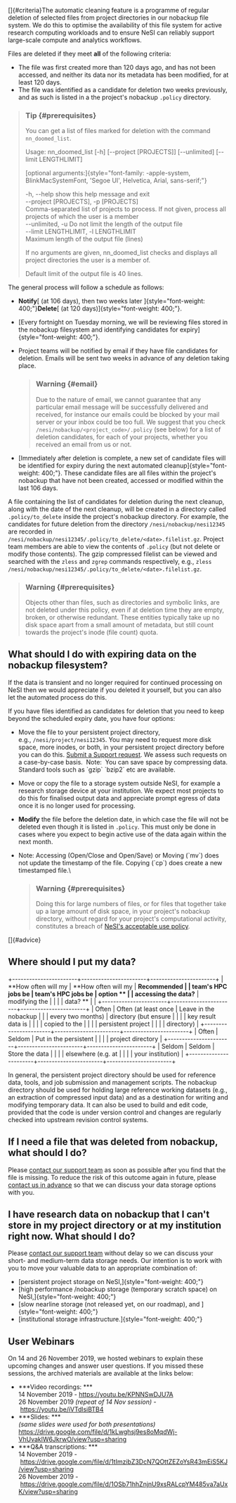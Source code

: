 []{#criteria}The automatic cleaning feature is a programme of regular
deletion of selected files from project directories in our nobackup file
system. We do this to optimise the availability of this file system for
active research computing workloads and to ensure NeSI can reliably
support large-scale compute and analytics workflows.

Files are deleted if they meet **all** of the following criteria:

-   The file was first created more than 120 days ago, and has not been
    accessed, and neither its data nor its metadata has been modified,
    for at least 120 days.
-   The file was identified as a candidate for deletion two weeks
    previously, and as such is listed in a the project\'s
    nobackup `.policy` directory.

> ### Tip {#prerequisites}
>
> You can get a list of files marked for deletion with the command
> `nn_doomed_list`.
>
> Usage: nn\_doomed\_list \[-h\] \[\--project \[PROJECTS\]\]
> \[\--unlimited\] \[\--limit LENGTHLIMIT\]
>
> [optional
> arguments:]{style="font-family: -apple-system, BlinkMacSystemFont, 'Segoe UI', Helvetica, Arial, sans-serif;"}
>
> -h, \--help show this help message and exit\
> \--project \[PROJECTS\], -p \[PROJECTS\]\
> Comma-separated list of projects to process. If not given, process all
> projects of which the user is a member\
> \--unlimited, -u Do not limit the length of the output file\
> \--limit LENGTHLIMIT, -l LENGTHLIMIT\
> Maximum length of the output file (lines)
>
> If no arguments are given, nn\_doomed\_list checks and displays all
> project directories the user is a member of. 
>
> Default limit of the output file is 40 lines. 

The general process will follow a schedule as follows:

-   **Notify**[ (at 106 days), then two weeks later
    ]{style="font-weight: 400;"}**Delete**[ (at 120
    days)]{style="font-weight: 400;"}.
-   [Every fortnight on Tuesday morning, we will be reviewing files
    stored in the nobackup filesystem and identifying candidates for
    expiry]{style="font-weight: 400;"}.
-   Project teams will be notified by email if they have file candidates
    for deletion. Emails will be sent two weeks in advance of any
    deletion taking place.

    > ### Warning {#email}
    >
    > Due to the nature of email, we cannot guarantee that any
    > particular email message will be successfully delivered and
    > received, for instance our emails could be blocked by your mail
    > server or your inbox could be too full. We suggest that you check
    > `/nesi/nobackup/<project_code>/.policy` (see below) for a list of
    > deletion candidates, for each of your projects, whether you
    > received an email from us or not.

-   [Immediately after deletion is complete, a new set of candidate
    files will be identified for expiry during the next automated
    cleanup]{style="font-weight: 400;"}. These candidate files are all
    files within the project\'s nobackup that have not been created,
    accessed or modified within the last 106 days.

A file containing the list of candidates for deletion during the next
cleanup, along with the date of the next cleanup, will be created in a
directory called `.policy/to_delete` inside the project\'s nobackup
directory. For example, the candidates for future deletion from the
directory `/nesi/nobackup/nesi12345` are recorded in
`/nesi/nobackup/nesi12345/.policy/to_delete/<date>.filelist.gz`. Project
team members are able to view the contents of `.policy` (but not delete
or modify those contents). The gzip compressed filelist can be viewed
and searched with the `zless` and `zgrep` commands respectively, e.g.,
`zless /nesi/nobackup/nesi12345/.policy/to_delete/<date>.filelist.gz`.

> ### Warning {#prerequisites}
>
> Objects other than files, such as directories and symbolic links, are
> not deleted under this policy, even if at deletion time they are
> empty, broken, or otherwise redundant. These entities typically take
> up no disk space apart from a small amount of metadata, but still
> count towards the project\'s inode (file count) quota.

## What should I do with expiring data on the nobackup filesystem?

If the data is transient and no longer required for continued processing
on NeSI then we would appreciate if you deleted it yourself, but you can
also let the automated process do this.

If you have files identified as candidates for deletion that you need to
keep beyond the scheduled expiry date, you have four options:

-   Move the file to your persistent project directory,
    e.g., `/nesi/project/nesi12345`. You may need to request more disk
    space, more inodes, or both, in your persistent project directory
    before you can do this. [Submit a Support
    request](https://support.nesi.org.nz/hc/en-gb/requests/new). We
    assess such requests on a case-by-case basis.  Note:  You can save
    space by compressing data.  Standard tools such as \`gzip\`
    \`bzip2\` etc are available.
-   Move or copy the file to a storage system outside NeSI, for example
    a research storage device at your institution. We expect most
    projects to do this for finalised output data and appreciate prompt
    egress of data once it is no longer used for processing.
-   **Modify** the file before the deletion date, in which case the file
    will not be deleted even though it is listed in `.policy`. This must
    only be done in cases where you expect to begin active use of the
    data again within the next month.
-   Note: Accessing (Open/Close and Open/Save) or Moving (\`mv\`) does
    not update the timestamp of the file. Copying (\`cp\`) does create a
    new timestamped file.\

    > ### Warning {#prerequisites}
    >
    > Doing this for large numbers of files, or for files that together
    > take up a large amount of disk space, in your project\'s nobackup
    > directory, without regard for your project\'s computational
    > activity, constitutes a breach of [NeSI\'s acceptable use
    > policy](https://www.nesi.org.nz/services/high-performance-computing/guidelines/acceptable-use-policy).

[]{#advice}

## Where should I put my data?

+-----------------------+-----------------------+-----------------------+
| **How often will my   | **How often will my   | **Recommended         |
| team\'s HPC jobs be   | team\'s HPC jobs be   | option **             |
| accessing the data?** | modifying the         |                       |
|                       | data? **              |                       |
+-----------------------+-----------------------+-----------------------+
| Often                 | Often (at least once  | Leave in the nobackup |
|                       | every two months)     | directory (but ensure |
|                       |                       | key result data is    |
|                       |                       | copied to the         |
|                       |                       | persistent project    |
|                       |                       | directory)            |
+-----------------------+-----------------------+-----------------------+
| Often                 | Seldom                | Put in the persistent |
|                       |                       | project directory     |
+-----------------------+-----------------------+-----------------------+
| Seldom                | Seldom                | Store the data        |
|                       |                       | elsewhere (e.g. at    |
|                       |                       | your institution)     |
+-----------------------+-----------------------+-----------------------+

In general, the persistent project directory should be used for
reference data, tools, and job submission and management scripts. The
nobackup directory should be used for holding large reference working
datasets (e.g., an extraction of compressed input data) and as a
destination for writing and modifying temporary data. It can also be
used to build and edit code, provided that the code is under version
control and changes are regularly checked into upstream revision control
systems.

## If I need a file that was deleted from nobackup, what should I do?

Please [contact our support
team](https://support.nesi.org.nz/hc/en-gb/requests/new) as soon as
possible after you find that the file is missing. To reduce the risk of
this outcome again in future, please [contact us in
advance](https://support.nesi.org.nz/hc/en-gb/requests/new) so that we
can discuss your data storage options with you.

## I have research data on nobackup that I can\'t store in my project directory or at my institution right now. What should I do?

Please [contact our support
team](https://support.nesi.org.nz/hc/en-gb/requests/new) without delay
so we can discuss your short- and medium-term data storage needs. Our
intention is to work with you to move your valuable data to an
appropriate combination of:

-   [persistent project storage on NeSI,]{style="font-weight: 400;"}
-   [high performance /nobackup storage (temporary scratch space) on
    NeSI,]{style="font-weight: 400;"}
-   [slow nearline storage (not released yet, on our roadmap),
    and ]{style="font-weight: 400;"}
-   [institutional storage infrastructure.]{style="font-weight: 400;"}

## User Webinars

On 14 and 26 November 2019, we hosted webinars to explain these upcoming
changes and answer user questions. If you missed these sessions, the
archived materials are available at the links below:

-   ***Video recordings: ***\
    14 November 2019 - <https://youtu.be/KPNNSwDJU7A> \
    26 November 2019 *(repeat of 14 Nov session)*
    - <https://youtu.be/iVTdlsiBTB4>
-   ***Slides: ***\
    *(same slides were used for both presentations)*\
    <https://drive.google.com/file/d/1kLwghsj9es8oMqdWj-VhUvaklW6JkrwO/view?usp=sharing>  
-   ***Q&A transcriptions: ***\
    14 November 2019
    - <https://drive.google.com/file/d/1tImzibZ3DcN7QOttZEZoYsR43mEiS5KJ/view?usp=sharing> \
    26 November 2019
    - <https://drive.google.com/file/d/1OSb71hhZnjnU9xsRALcpYM485va7aUxK/view?usp=sharing>

##  
